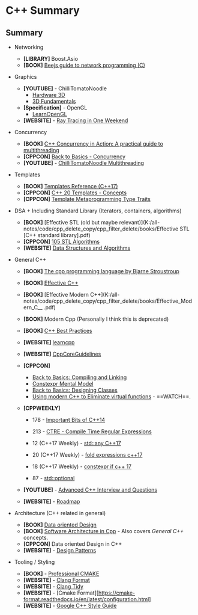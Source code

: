 # C++ Summary

## Summary

- Networking
  - **[LIBRARY]** Boost.Asio
  - **[BOOK]** [Beejs guide to network programming (C)](https://beej.us/guide/bgnet/)
- Graphics
  - **[YOUTUBE]** - ChilliTomatoNoodle
    - [Hardware 3D](https://www.youtube.com/watch?v=_4FArgOX1I4&list=PLqCJpWy5Fohd3S7ICFXwUomYW0Wv67pDD)
    - [3D Fundamentals](https://www.youtube.com/watch?v=uehGqieEbus&list=PLqCJpWy5Fohe8ucwhksiv9hTF5sfid8lA)
  - **[Specification]** - OpenGL
    - [LearnOpenGL](https://learnopengl.com/)
  - **[WEBSITE]** - [Ray Tracing in One Weekend](https://raytracing.github.io/books/RayTracingInOneWeekend.html)
- Concurrency 
  - **[BOOK]** [C++ Concurrency in Action: A practical guide to multithreading](K:/all-notes/code/cpp_delete_copy/cpp_filter_delete/books/CplusplusConcurrencyInAction_PracticalMultithreading.pdf)
  - **[CPPCON]** [Back to Basics - Concurrency](https://www.youtube.com/watch?v=pfIC-kle4b0)
  - **[YOUTUBE]** - [ChilliTomatoNoodle Multithreading](https://www.youtube.com/watch?v=f-1rZdMEzE8&list=PLqCJpWy5Fohe9b4gS5_HHyYcGNXVrtKUa)
- Templates
  - **[BOOK]** [Templates Reference (C++17)](K:/all-notes/code/cpp_delete_copy/cpp_filter_delete/books/c-templates-the-complete-guide-2ndnbsped_compress.pdf)
  - **[CPPCON]** [C++ 20 Templates - Concepts](https://www.youtube.com/watch?v=_FoXWnrGuNU)
  - **[CPPCON]** [Template Metaprogramming Type Traits](https://youtu.be/tiAVWcjIF6o)
- DSA + Including Standard Library (Iterators, containers, algorithms)
  - **[BOOK]** [Effective STL (old but maybe relevant)](K:/all-notes/code/cpp_delete_copy/cpp_filter_delete/books/Effective STL [C++ standard library].pdf)
  - **[CPPCON]** [105 STL Algorithms](https://www.youtube.com/watch?v=2olsGf6JIkU)
  - **[WEBSITE]** [Data Structures and Algorithms](https://github.com/gibsjose/cpp-cheat-sheet/blob/master/Data%20Structures%20and%20Algorithms.md)

- General C++

  - **[BOOK]** [The cpp programming language by Bjarne Stroustroup](K:/all-notes/code/cpp_delete_copy/cpp_filter_delete/books/The_C++_Programming_Language_4th_Edition_Bjarne_Stroustrup.pdf)

  - **[BOOK]** [Effective C++](K:/all-notes/code/cpp_delete_copy/cpp_filter_delete/books/effective-c-55-specific-ways-to-improve-your-programs-and-designs-third-edition-3rd-edition-0321334876-9780321515827-032151582x-9780321334879_compress.pdf)

  - **[BOOK]** [Effective Modern C++](K:/all-notes/code/cpp_delete_copy/cpp_filter_delete/books/Effective_Modern_C__ .pdf)

  - **[BOOK]** Modern Cpp (Personally I think this is deprecated)

  - **[BOOK]** [C++ Best Practices](K:/all-notes/code/cpp_delete_copy/cpp_filter_delete/books/cppbestpractices.pdf)

  - **[WEBSITE]** [learncpp](https://www.learncpp.com/)

  - **[WEBSITE]** [CppCoreGuidelines](https://github.com/isocpp/CppCoreGuidelines)

  - **[CPPCON]**

    - [Back to Basics: Compiling and Linking](https://www.youtube.com/watch?v=cpkDQaYttR4)
    - [Constexpr Mental Model](https://www.youtube.com/watch?v=MdrfPSUtMVM)
    - [Back to Basics: Designing Classes](https://www.youtube.com/watch?v=motLOioLJfg)
    - [Using modern C++ to Eliminate virtual functions](https://www.youtube.com/watch?v=gTNJXVmuRRA) - ==WATCH==.

  - **[CPPWEEKLY]**

    - 178 - [Important Bits of C++14](https://www.youtube.com/watch?v=mXxNvaEdNHI)

    - 213 - [CTRE - Compile Time Regular Expressions](https://www.youtube.com/watch?v=8aRfJp1oZGA)
    - 12 (C++17 Weekly) - [std::any C++17](https://www.youtube.com/watch?v=vLhr_y4YOIY&t=1s)
    - 20 (C++17 Weekly) - [fold expressions c++17](https://www.youtube.com/watch?v=nhk8pF_SlTk)
    - 18 (C++17 Weekly) - [constexpr if c++ 17](https://www.youtube.com/watch?v=qHgM5UdzPQU)
    - 87 - [std::optional](https://www.youtube.com/watch?v=PiaZkNp_fIM)

  - **[YOUTUBE]** - [Advanced C++ Interview and Questions](https://www.youtube.com/watch?v=p2z7SJ5MWV8&list=PLk6CEY9XxSIDVpUt0yxC0b3IqDk63U7Bg)

  - **[WEBSITE]** - [Roadmap](https://miro.com/app/board/o9J_lpap34Q=/)

- Architecture (C++ related in general)
  - **[BOOK]** [Data oriented Design](https://dataorienteddesign.com/dodmain.pdf)
  - **[BOOK]** [Software Architecture in Cpp](K:/all-notes/code/cpp_delete_copy/cpp_filter_delete/books/software-architecture-with-c-design-modern-systems-using-effective-architecture-concepts-design-patterns-and-techniques-with-c20-1nbsped-9781838554590_compress.pdf) - Also covers *General C++* concepts.
  - **[CPPCON]** Data oriented Design in C++
  - **[WEBSITE]** - [Design Patterns](https://refactoring.guru/)

- Tooling / Styling
  - **[BOOK]** - [Professional CMAKE](K:/all-notes/code/cpp_delete_copy/cpp_filter_delete/books/ProfessionalCMake_11th_Edition.pdf)
  - **[WEBSITE]** - [Clang Format](https://clang.llvm.org/docs/ClangFormatStyleOptions.html)
  - **[WEBSITE]** - [Clang Tidy](https://clang.llvm.org/extra/clang-tidy/)
  - **[WEBSITE]** - [Cmake Format][https://cmake-format.readthedocs.io/en/latest/configuration.html]
  - **[WEBSITE]** - [Google C++ Style Guide]()

